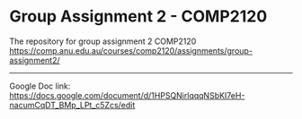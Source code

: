 # Group Assignment 2 - COMP2120

The repository for group assignment 2 COMP2120
https://comp.anu.edu.au/courses/comp2120/assignments/group-assignment2/

----
Google Doc link: https://docs.google.com/document/d/1HPSQNirlqqqNSbKI7eH-nacumCqDT_BMp_LPt_c5Zcs/edit